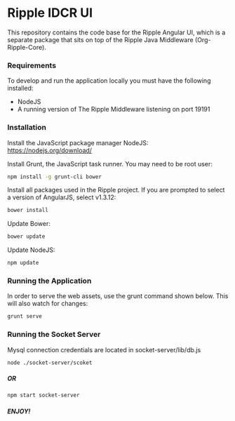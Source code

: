 Ripple IDCR UI
=========

This repository contains the code base for the Ripple Angular UI, which is a separate package that sits on top of
 the Ripple Java Middleware (Org-Ripple-Core).
 

### Requirements

To develop and run the application locally you must have the following installed:
* NodeJS
* A running version of The Ripple Middleware listening on port 19191


### Installation

Install the JavaScript package manager NodeJS:  
https://nodejs.org/download/

Install Grunt, the JavaScript task runner. You may need to be root user:  
```sh
npm install -g grunt-cli bower
```

Install all packages used in the Ripple project. If you are prompted to select a version of AngularJS, select v1.3.12:  
```sh
bower install
```

Update Bower:  
```sh
bower update
```

Update NodeJS:  
```sh
npm update
```

### Running the Application

In order to serve the web assets, use the grunt command shown below. This will also watch for changes:  
```sh
grunt serve
```

### Running the Socket Server

Mysql connection credentials are located in socket-server/lib/db.js
 
```sh
node ./socket-server/scoket
```
##### OR
```sh
npm start socket-server
```


##### ENJOY!
